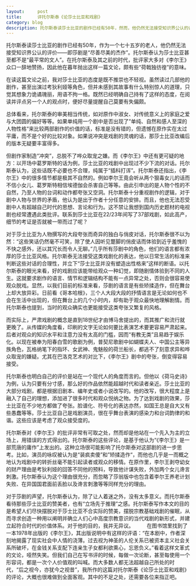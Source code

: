 ```yaml
---
layout:     post
title:      评托尔斯泰《论莎士比亚和戏剧》  
category: blog
description: 托尔斯泰读莎士比亚的剧作已经有50年，然而，他仍然无法接受知识界公认的评价——即莎剧是“尽善尽美的杰作”。
---
```

托尔斯泰读莎士比亚的剧作已经有50年，作为一个七十五岁的老人，他仍然无法接受知识界公认的评价——即莎剧是“尽善尽美的杰作”。托尔斯泰认为莎士比亚甚至都不是“最平常的文人”。在托尔斯泰及其之前的时代，批评家大多对《李尔王》众口一辞地赞扬，因此他在暮年抛出这样一篇文论，颇有些“荷戟独彷徨”的意味。

 
在读这篇文论之前，我对莎士比亚的态度是既不推崇也不轻视。虽然读过几部他的剧作，甚至出演过考狄利娅等角色，但并未感到其故事有什么特别惊人的道理，只觉其想象力诡谲瑰丽，用语不拘一格。既然已经明确自己持有了这样的态度，在阅读并评点另一个人的观点时，便好尽量提醒自己莫要有失偏颇。 


总体看来，托尔斯泰的审美相当传统，如对原作中淑女、对传统意义上的家庭之爱与大团圆的偏好等等。如果单纯用一个剧中是否出现了”单纯、自然和感人至深的人物性格“来比较两部剧作的价值的话，标准是没有错的，但遗憾在原作实在太过平庸，而不是个好的比较对象。如果说冲突是戏剧的灵魂的话，那莎士比亚改编后的版本无疑要丰富得多。 


但剧作家制造“冲突”，总脱不了哗众取宠之嫌。而《李尔王》中还有更可疑的地方：以开场中葛罗斯特的话为例，莎士比亚的戏剧中出现过不少下流的对话。托尔斯泰认为，这些话既不必要也不合理，纯属于“插科打诨”。托尔斯泰还指出，《李尔王》中的很多情节都是极其不自然的。例如李尔王竟会听从两个狠毒女儿的话而不信小女儿、葛罗斯特相信埃德伽会杀害自己等等。由此引申出的是人物个性的不自然，乃至人物的台词和动作都夸张又空洞。托尔斯泰十分重视剧作的逻辑，对于剧中人物与世界的矛盾，他认为是出于作者十分任意的安排。而且，他也无法忍受剧中人有超越自己时代的思想、言论和行为。这不禁让我想到国内历史题材的电视剧也经常遭遇此类批评。联系到莎士比亚在22/23年间写了37部戏剧，如此高产，细节的考证是否就被一带而过了呢？ 


对于莎士比亚为人物撰写的大段夸张而奇异的独白与俏皮对话，托尔斯泰很不以为然：“这些笑话仍然毫不可笑，除了使人因听见蹩脚的俏皮话而体验到近乎羞愧的不快之感外，还以其冗长而令人无聊。”几乎所有莎剧中的角色，他们的语言都有浓厚的莎士比亚风格。托尔斯泰无法接受这类戏剧化的表达，他以日常生活的标准来判断这些对话的合理性，并立下“莎士比亚并没有塑造出性格来”这样的断语。以托尔斯泰的眼光来看，好的戏剧应该能带给观众一种幻觉，即随剧情体验到不同的人生。这就要求剧作的语言、情节和逻辑结构不能有一点异常之处，否则会很容易使观众脱戏。显然，以我们目前的标准来看，莎剧的语言是有些矫揉造作，但在舞台上却大放异彩。日前看《哥本哈根》，三个人大段大段的抒情语言是无论如何也不会在生活中出现的，但在舞台上的几个小时内，却有助于观众最快地理解剧情。而托尔斯泰也提到，当时的观众确实也更能接受这类夸张又繁复的风格。 


而实际上，严肃戏剧的概念是直到18世纪才由博马舍提出的，而其推广和流行就更晚了。从传媒的角度看，印刷的文字无论如何要比表演艺术要更容易严肃起来。后者对观众的知识水平和注意力没有太高的门槛，因而“有教无类”且易趋于娱乐化。以现在被奉为阳春白雪的歌剧为例，普契尼歌剧中如蝴蝶夫人、中国公主等异族角色，瓦格纳笔下的指环、女武神、鬼魅般的荷兰船长，都逃不了刻意求异和哗众取宠的嫌疑。尤其在巴洛克艺术的对比下，《李尔王》剧中的夸张，倒变得容易接受。 


托尔斯泰也明白自己的评价是站在一个现代人的角度而言的。但他以《荷马史诗》为例，认为只要有分寸感，那么好的作品依然能超越时代和读者亲近。莎士比亚的大部分戏剧，都是根据旧剧本、编年史或者小说改写的。他的改写，很大程度上是融入了自己的理想，添加进了很多时代和观众悦纳之物。为了达到戏剧的效果，莎士比亚在不少地方都做了夸张。脸谱化、符号化的表达亦然，如国王总是自大又有些愚蠢等等。莎士比亚自己是戏剧演员，很在乎舞台表演的感染力和台词韵律的和谐。这些应该是考虑了观众接受度的。 


托尔斯泰对《李尔王》的批评非常有可取之处，然而却是他站在一个先入为主的立场上，用错误的方式得出的。托尔斯泰的这些评论，是基于他认为“《李尔王》是一部荒唐的庸作”上发出的。这种立场很可能影响了托尔斯泰对这部剧的进一步思考。比如，演员的咏叹被认为是“装疯卖傻”和”矫揉造作“，而他也几乎是一而概之地认为戏剧中的转折丝毫不能引起读者或观众的移情。在原作里，李尔王剥夺幼女的财产理由是考狄利娅的回答不同他的预料，导致他计谋失败，外加两个女儿谗言刺激。托尔斯泰认为这个理由很充分，而忽略了莎翁版中也包含着李尔王养老计划失败、在异国国君面前丢脸以及谗言刺激等等同样充分的理由。 


对于莎剧的声望，托尔斯泰认为，除了让人着迷之外，没有太多意义。而托尔斯泰看待那些莎士比亚的赞美者，也有“立场先于推理”之感。托尔斯泰写作本文的目的是希望人们尽快摆脱对于莎士比亚不合实际的赞美，摆脱宗教基础戏剧的催眠，从而寻求创造一种用以阐明并确立人们心中高度宗教意识的当代戏剧的新形式，并建立起符合时代的价值体系。对于他的目的，我并无异议。 
　　 
在图书馆里找到了一本1978年出版的《李尔王》，其出版说明中有这样的评语：“在本剧中，作者深刻地揭露了现实社会中人情的浇薄。过去视为神圣的人伦关系已被资本主义社会关系所破坏，在金钱关系支配下连亲生子女都利欲熏心，忘恩负义。”看着这样文革式的文论，哑然失笑。但我们自己在写书评的时候，每做一次论断，甚至每使用一个形容词，都是一次个人价值观的叫喊。而大多数人都无法超越自己所处的时代，“后之视今，亦犹今之视昔”，我所作的这篇对托尔斯泰《论莎士比亚和戏剧》的评论，大概也很难做到全面客观。其中的不足之处，还需要各位来指正吧。 


